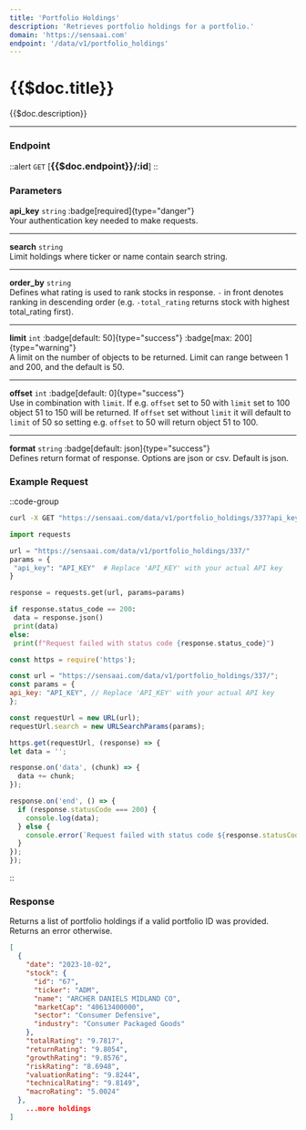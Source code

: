 ```yaml
---
title: 'Portfolio Holdings'
description: 'Retrieves portfolio holdings for a portfolio.'
domain: 'https://sensaai.com'
endpoint: '/data/v1/portfolio_holdings'
---
```


# {{$doc.title}}

{{$doc.description}}

---

### Endpoint

::alert
`GET` [<span style="font-size:1.15em;">**{{$doc.endpoint}}/:id**</span>] 
::

### Parameters

**api_key** `string` :badge[required]{type="danger"}<br style="margin: 0.4em;">
Your authentication key needed to make requests.

---

**search** `string`<br style="margin: 0.4em;">
Limit holdings where ticker or name contain search string.

---

**order_by** `string`<br style="margin: 0.4em;"> 
Defines what rating is used to rank stocks in response. `-` in front denotes ranking in descending order (e.g. `-total_rating` returns stock with highest total_rating first).

---

**limit** `int` :badge[default: 50]{type="success"} :badge[max: 200]{type="warning"}<br style="margin: 0.4em;">
A limit on the number of objects to be returned. Limit can range between 1 and 200, and the default is 50. 

---

**offset** `int` :badge[default: 0]{type="success"} <br style="margin: 0.4em;">
Use in combination with `limit`. If e.g. `offset` set to 50 with `limit` set to 100 object 51 to 150 will be returned. If `offset` set without `limit` it will default to `limit` of 50 so setting e.g. `offset` to 50 will return object 51 to 100.

---

**format** `string` :badge[default: json]{type="success"} <br style="margin: 0.4em;">
Defines return format of response. Options are json or csv. Default is json.

### Example Request

::code-group

  ```bash [cURL]
  curl -X GET "https://sensaai.com/data/v1/portfolio_holdings/337?api_key=API_KEY"
  ```

   ```py [Python]
 import requests

url = "https://sensaai.com/data/v1/portfolio_holdings/337/"
params = {
    "api_key": "API_KEY"  # Replace 'API_KEY' with your actual API key
}

response = requests.get(url, params=params)

if response.status_code == 200:
    data = response.json()
    print(data)
else:
    print(f"Request failed with status code {response.status_code}")
  ```
 
  ```js [JavaScript]
  const https = require('https');

const url = "https://sensaai.com/data/v1/portfolio_holdings/337/";
const params = {
  api_key: "API_KEY", // Replace 'API_KEY' with your actual API key
};

const requestUrl = new URL(url);
requestUrl.search = new URLSearchParams(params);

https.get(requestUrl, (response) => {
  let data = '';

  response.on('data', (chunk) => {
    data += chunk;
  });

  response.on('end', () => {
    if (response.statusCode === 200) {
      console.log(data);
    } else {
      console.error(`Request failed with status code ${response.statusCode}`);
    }
  });
});
  ```
::

### Response

Returns a list of portfolio holdings if a valid portfolio ID was provided. Returns an error otherwise.

```json
[
  {
    "date": "2023-10-02",
    "stock": {
      "id": "67",
      "ticker": "ADM",
      "name": "ARCHER DANIELS MIDLAND CO",
      "marketCap": "40613400000",
      "sector": "Consumer Defensive",
      "industry": "Consumer Packaged Goods"
    },
    "totalRating": "9.7817",
    "returnRating": "9.8054",
    "growthRating": "9.8576",
    "riskRating": "8.6948",
    "valuationRating": "9.8244",
    "technicalRating": "9.8149",
    "macroRating": "5.0024"
  },
    ...more holdings
]
```

